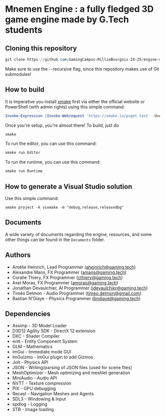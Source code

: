 # Mnemen Engine : a fully fledged 3D game engine made by G.Tech students

## Cloning this repository

```powershell
git clone https://github.com/GamingCampus-MillieBourgois-24-25/engine-mnemen --recursive
```
Make sure to use the --recursive flag, since this repository makes use of Git submodules! 

## How to build

It is imperative you install [xmake](https://xmake.io/#/getting_started) first via either the official website or PowerShell (with admin rights) using this simple command:
```powershell
Invoke-Expression (Invoke-Webrequest 'https://xmake.io/psget.text' -UseBasicParsing).Content
```

Once you're setup, you're almost there! To build, just do
```powershell
xmake
```

To run the editor, you can use this command:
```powershell
xmake run Editor
```

To run the runtime, you can use this command:
```powershell
xmake run Runtime
```

## How to generate a Visual Studio solution

Use this simple command:
```
xmake project -k vsxmake -m "debug,release,releasedbg"
```

## Documents

A wide variety of documents regarding the engine, resources, and some other things can be found in the `Documents` folder.

## Authors

- Amélie Heinrich, Lead Programmer (aheinrich@gaming.tech)
- Alexandre Mans, FX Programmer (amans@gaming.tech)
- Coralie Thiery, FX Programmer (cthiery@gaming.tech)
- Axel Moras, FX Programmer (amoras@gaming.tech)
- Jonathan Devaulchier, AI Programmer (jdevaulchier@gaming.tech)
- Timéo Delmon - Audio Programmer (timeo.delmon@gmail.com)
- Bastian N'Diaye - Physics Programmer (bndiaye@gaming.tech)

## Dependencies

- Assimp - 3D Model Loader
- D3D12 Agility SDK - DirectX 12 extension
- DXC - Shader Compiler
- entt - Entity Component System
- GLM - Mathematics
- ImGui - Immediate mode GUI
- ImGuizmo - ImGui plugin to add Gizmos
- Jolt - Physics API
- JSON - Writing/parsing of JSON files (used for scene files)
- MeshOptimizer - Mesh optimizing and meshlet generation
- MiniAudio - Audio API
- NVTT - Texture compression
- PIX - GPU debugging
- Recast - Navigation Meshes and Agents
- SDL3 - Windowing & Input
- spdlog - Logging
- STB - Image loading
